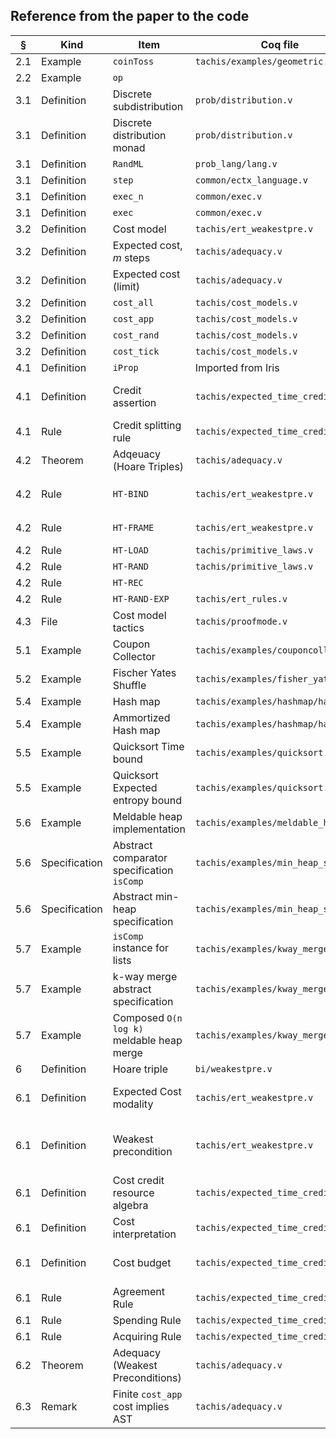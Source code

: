 ## Reference from the paper to the code

| §   | Kind          | Item                                       | Coq file                            | Name                                                 | Note                                                                     |
|-----|---------------|--------------------------------------------|-------------------------------------|------------------------------------------------------|--------------------------------------------------------------------------|
| 2.1 | Example       | ``coinToss``                               | `tachis/examples/geometric.v`       | `geo`                                                |                                                                          |
| 2.2 | Example       | ``op``                                     |                                     |                                                      |                                                                          |
| 3.1 | Definition    | Discrete subdistribution                   | `prob/distribution.v`               | `distr`                                              |                                                                          |
| 3.1 | Definition    | Discrete distribution monad                | `prob/distribution.v`               | `dbind`, `dret`, etc                                 |                                                                          |
| 3.1 | Definition    | `RandML`                                   | `prob_lang/lang.v`                  |                                                      |                                                                          |
| 3.1 | Definition    | `step`                                     | `common/ectx_language.v`            | `prim_step`                                          |                                                                          |
| 3.1 | Definition    | `exec_n`                                   | `common/exec.v`                     | `exec`                                               |                                                                          |
| 3.1 | Definition    | `exec`                                     | `common/exec.v`                     | `lim_exec_val`                                       |                                                                          |
| 3.2 | Definition    | Cost model                                 | `tachis/ert_weakestpre.v`           | `Costfun`                                            |                                                                          |
| 3.2 | Definition    | Expected cost, $m$ steps                   | `tachis/adequacy.v`                 | `ERT `                                               |                                                                          |
| 3.2 | Definition    | Expected cost (limit)                      | `tachis/adequacy.v`                 | `lim_ERT `                                           |                                                                          |
| 3.2 | Definition    | `cost_all`                                 | `tachis/cost_models.v`              | `CostLanguageCtx_Cost1_prob_lang `                   |                                                                          |
| 3.2 | Definition    | `cost_app`                                 | `tachis/cost_models.v`              | `CostApp`                                            |                                                                          |
| 3.2 | Definition    | `cost_rand`                                | `tachis/cost_models.v`              | `CostEntropy`                                        |                                                                          |
| 3.2 | Definition    | `cost_tick`                                | `tachis/cost_models.v`              | `CostTick`                                           |                                                                          |
| 4.1 | Definition    | `iProp`                                    | Imported from Iris                  | `iProp`                                              |                                                                          |
| 4.1 | Definition    | Credit assertion                           | `tachis/expected_time_credits.v`    | `ec`                                                 | `⧖ x` is notation in our development for `$ x`                           |
| 4.1 | Rule          | Credit splitting rule                      | `tachis/expected_time_credits.v`    | `etc_split`, `etc_combine`                           |                                                                          |
| 4.2 | Theorem       | Adqeuacy (Hoare Triples)                   | `tachis/adequacy.v`                 | Derivable from `wp_correct_lim `                     |                                                                          |
| 4.2 | Rule          | `HT-BIND`                                  | `tachis/ert_weakestpre.v`           | `ert_wp_bind1`                                       | See also `tac_wp_bind` in `tachis/proofmode.v`                           |
| 4.2 | Rule          | `HT-FRAME`                                 | `tachis/ert_weakestpre.v`           | Derivable from `ert_wp_frame_l` and `ert_wp_frame_r` | See also `frame_ert_wp `                                                 |
| 4.2 | Rule          | `HT-LOAD`                                  | `tachis/primitive_laws.v`           | `wp_load`                                            |                                                                          |
| 4.2 | Rule          | `HT-RAND`                                  | `tachis/primitive_laws.v`           | `wp_rand`                                            |                                                                          |
| 4.2 | Rule          | `HT-REC`                                   |                                     |                                                      |                                                                          |
| 4.2 | Rule          | `HT-RAND-EXP`                              | `tachis/ert_rules.v`                | `wp_couple_rand_adv_comp_strong'`                    |                                                                          |
| 4.3 | File          | Cost model tactics                         | `tachis/proofmode.v`                | Whole file                                           | See eg. `wp_*` tactics                                                   |
| 5.1 | Example       | Coupon Collector                           | `tachis/examples/couponcollector.v` | `wp_coupon_collection `                              |                                                                          |
| 5.2 | Example       | Fischer Yates Shuffle                      | `tachis/examples/fisher_yates.v`    | `wp_fisher_yates `                                   |                                                                          |
| 5.4 | Example       | Hash map                                   | `tachis/examples/hashmap/hashmap.v` | `wp_amortized_hm_insert_new `                        |                                                                          |
| 5.4 | Example       | Ammortized Hash map                        | `tachis/examples/hashmap/hashmap.v` | `wp_hm_insert_new`, `wp_hm_lookup_new `              |                                                                          |
| 5.5 | Example       | Quicksort Time bound                       | `tachis/examples/quicksort.v`       | `qs_time_bound `                                     |                                                                          |
| 5.5 | Example       | Quicksort Expected entropy bound           | `tachis/examples/quicksort.v`       | `qs_ent_bound`                                       |                                                                          |
| 5.6 | Example       | Meldable heap implementation               | `tachis/examples/meldable_heap.v`   | `meld_heap_spec `                                    |                                                                          |
| 5.6 | Specification | Abstract comparator specification `isComp` | `tachis/examples/min_heap_spec.v`   | `comparator`                                         |                                                                          |
| 5.6 | Specification | Abstract min-heap specification            | `tachis/examples/min_heap_spec.v`   | `min_heap`                                           |                                                                          |
| 5.7 | Example       | `isComp` instance for lists                | `tachis/examples/kway_merge.v`      | `Z_list_comparator `                                 |                                                                          |
| 5.7 | Example       | k-way merge abstract specification         | `tachis/examples/kway_merge.v`      | `wp_merge `                                          |                                                                          |
| 5.7 | Example       | Composed `O(n log k)` meldable heap merge  | `tachis/examples/kway_merge.v`      | `wp_meldable_merge `                                 |                                                                          |
| 6   | Definition    | Hoare triple                               | `bi/weakestpre.v`                   | Defined as ``Notations``                             |                                                                          |
| 6.1 | Definition    | Expected Cost modality                     | `tachis/ert_weakestpre.v`           | `ERM `                                               | See `ERM_unfold` for the equation at the start of 6.1                    |
| 6.1 | Definition    | Weakest precondition                       | `tachis/ert_weakestpre.v`           | `ert_wp`                                             | See `ert_wp_unfold `, `ert_wp_pre ` for the equation at the start of 6.1 |
| 6.1 | Definition    | Cost credit resource algebra               | `tachis/expected_time_credits.v`    | `etcGS `                                             |                                                                          |
| 6.1 | Definition    | Cost interpretation                        | `tachis/expected_time_credits.v`    | `etc_supply`                                         |                                                                          |
| 6.1 | Definition    | Cost budget                                | `tachis/expected_time_credits.v`    | `ec`                                                 | `⧖ x` is notation in our development for `$ x`                           |
| 6.1 | Rule          | Agreement Rule                             | `tachis/expected_time_credits.v`    | `etc_supply_bound `                                  |                                                                          |
| 6.1 | Rule          | Spending Rule                              | `tachis/expected_time_credits.v`    | `etc_supply_decrease `                               |                                                                          |
| 6.1 | Rule          | Acquiring Rule                             | `tachis/expected_time_credits.v`    | `etc_supply_increase `                               |                                                                          |
| 6.2 | Theorem       | Adequacy (Weakest Preconditions)           | `tachis/adequacy.v`                 | `wp_correct_lim `                                    |                                                                          |
| 6.3 | Remark        | Finite `cost_app` cost implies AST         | `tachis/adequacy.v`                 | `wp_ERT_ast'`                                        |                                                                          |
